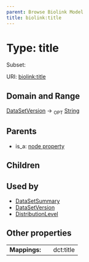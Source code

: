 ```yaml
---
parent: Browse Biolink Model
title: biolink:title
---
```


# Type: title

Subset:



URI: [biolink:title](https://w3id.org/biolink/vocab/title)

## Domain and Range

[DataSetVersion](DataSetVersion.md) ->  <sub>OPT</sub> [String](types/String.md)

## Parents

 *  is_a: [node property](node_property.md)

## Children


## Used by

 * [DataSetSummary](DataSetSummary.md)
 * [DataSetVersion](DataSetVersion.md)
 * [DistributionLevel](DistributionLevel.md)

## Other properties

|  |  |  |
| --- | --- | --- |
| **Mappings:** | | dct:title |

